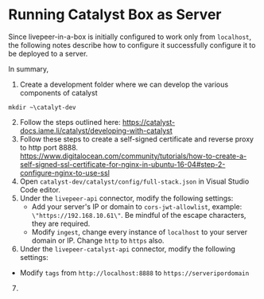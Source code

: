 # Running Catalyst Box as Server

Since livepeer-in-a-box is initially configured to work only from `localhost`, the following notes describe how to configure it successfully configure it to be deployed to a server. 

In summary, 



1. Create a development folder where we can develop the various components of catalyst

`mkdir ~\catalyt-dev`

2. Follow the steps outlined here: https://catalyst-docs.iame.li/catalyst/developing-with-catalyst
3. Follow these steps to create a self-signed certificate and reverse proxy to http port 8888. https://www.digitalocean.com/community/tutorials/how-to-create-a-self-signed-ssl-certificate-for-nginx-in-ubuntu-16-04#step-2-configure-nginx-to-use-ssl
4. Open `catalyst-dev/catalyst/config/full-stack.json` in Visual Studio Code editor. 
5. Under the `livepeer-api` connector, modify the following settings:
   -  Add your server's IP or domain to `cors-jwt-allowlist`, example: `\"https://192.168.10.61\"`. Be mindful of the escape characters, they are required.
   -  Modify `ingest`, change every instance of `localhost` to your server domain or IP. Change `http` to `https` also. 
6.  Under the `livepeer-catalyst-api` connector, modify the following settings:
   -  Modify `tags` from `http://localhost:8888` to `https://serveripordomain`
7.  
